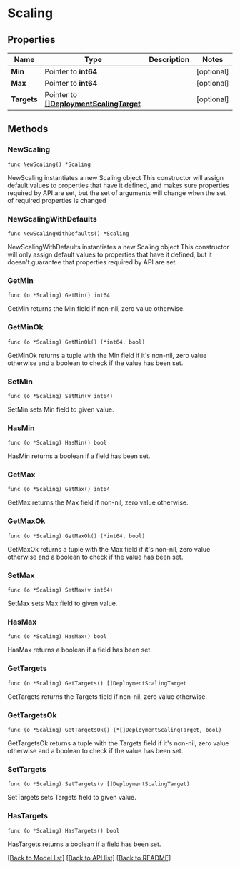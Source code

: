 # Scaling

## Properties

Name | Type | Description | Notes
------------ | ------------- | ------------- | -------------
**Min** | Pointer to **int64** |  | [optional] 
**Max** | Pointer to **int64** |  | [optional] 
**Targets** | Pointer to [**[]DeploymentScalingTarget**](DeploymentScalingTarget.md) |  | [optional] 

## Methods

### NewScaling

`func NewScaling() *Scaling`

NewScaling instantiates a new Scaling object
This constructor will assign default values to properties that have it defined,
and makes sure properties required by API are set, but the set of arguments
will change when the set of required properties is changed

### NewScalingWithDefaults

`func NewScalingWithDefaults() *Scaling`

NewScalingWithDefaults instantiates a new Scaling object
This constructor will only assign default values to properties that have it defined,
but it doesn't guarantee that properties required by API are set

### GetMin

`func (o *Scaling) GetMin() int64`

GetMin returns the Min field if non-nil, zero value otherwise.

### GetMinOk

`func (o *Scaling) GetMinOk() (*int64, bool)`

GetMinOk returns a tuple with the Min field if it's non-nil, zero value otherwise
and a boolean to check if the value has been set.

### SetMin

`func (o *Scaling) SetMin(v int64)`

SetMin sets Min field to given value.

### HasMin

`func (o *Scaling) HasMin() bool`

HasMin returns a boolean if a field has been set.

### GetMax

`func (o *Scaling) GetMax() int64`

GetMax returns the Max field if non-nil, zero value otherwise.

### GetMaxOk

`func (o *Scaling) GetMaxOk() (*int64, bool)`

GetMaxOk returns a tuple with the Max field if it's non-nil, zero value otherwise
and a boolean to check if the value has been set.

### SetMax

`func (o *Scaling) SetMax(v int64)`

SetMax sets Max field to given value.

### HasMax

`func (o *Scaling) HasMax() bool`

HasMax returns a boolean if a field has been set.

### GetTargets

`func (o *Scaling) GetTargets() []DeploymentScalingTarget`

GetTargets returns the Targets field if non-nil, zero value otherwise.

### GetTargetsOk

`func (o *Scaling) GetTargetsOk() (*[]DeploymentScalingTarget, bool)`

GetTargetsOk returns a tuple with the Targets field if it's non-nil, zero value otherwise
and a boolean to check if the value has been set.

### SetTargets

`func (o *Scaling) SetTargets(v []DeploymentScalingTarget)`

SetTargets sets Targets field to given value.

### HasTargets

`func (o *Scaling) HasTargets() bool`

HasTargets returns a boolean if a field has been set.


[[Back to Model list]](../README.md#documentation-for-models) [[Back to API list]](../README.md#documentation-for-api-endpoints) [[Back to README]](../README.md)


